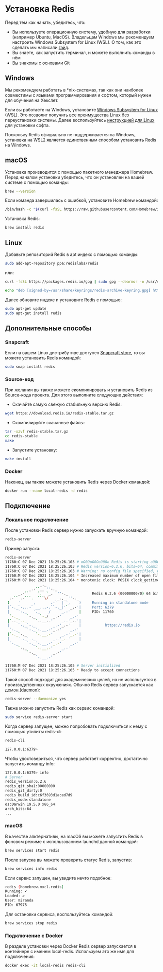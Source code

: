 # Установка Redis

Перед тем как начать, убедитесь, что:

- Вы используете операционную систему, удобную для разработки (например Ubuntu, MacOS). Владельцам Windows мы рекомендуем настроить Windows Subsystem for Linux (WSL). О том, как это сделать мы написали [гайд](https://guides.hexlet.io/ru/ubuntu-linux-in-windows/).
- Вы знаете, как запустить терминал, и можете выполнить команды в нём
- Вы знакомы с основами Git

## Windows

Мы рекомендуем работать в \*nix-системах, так как они наиболее совместимы с языками программирования и софтом, который
нужен для обучения на Хекслет.

Если вы работаете на Windows,
установите [Windows Subsystem for Linux](https://docs.microsoft.com/ru-ru/windows/wsl/install-win10) (WSL). Это позволит
получить все преимущества Linux без переустановки системы. Далее
воспользуйтесь [инструкцией для Linux](#linux) для установки софта.

Поскольку Redis официально не поддерживается на Windows, установка на WSL2 является единственным способом установить Redis на Windows.

## macOS

Установка производится с помощью пакетного менеджера Homebrew. Перед началом установки убедитесь, что он установлен на вашей системе с помощью команды:

```bash
brew --version
```

Если команда завершилась с ошибкой, установите Homebrew командой:

```bash
/bin/bash -c "$(curl -fsSL https://raw.githubusercontent.com/Homebrew/install/HEAD/install.sh)"
```

Установка Redis:

```bash
brew install redis
```

## Linux

Добавьте репозиторий Redis в apt индекс с помощью команды:

```bash
sudo add-apt-repository ppa:redislabs/redis
```

или:

```bash
curl -fsSL https://packages.redis.io/gpg | sudo gpg --dearmor -o /usr/share/keyrings/redis-archive-keyring.gpg

echo "deb [signed-by=/usr/share/keyrings/redis-archive-keyring.gpg] https://packages.redis.io/deb $(lsb_release -cs) main" | sudo tee /etc/apt/sources.list.d/redis.list
```

Далее обновите индекс и установите Redis с помощью:

```bash
sudo apt-get update
sudo apt-get install redis
```

## Дополнительные способы

### Snapcraft

Если на вашем Linux дистрибутиве доступен [Snapcraft store](https://snapcraft.io/store), то вы можете установить Redis командой:

```bash
sudo snap install redis
```

### Source-код

При желании вы также можете скомпилировать и установить Redis из Source-кода проекта. Для этого выполните следующие действия:

- Скачайте самую свежую стабильную версию Redis:

```bash
wget https://download.redis.io/redis-stable.tar.gz
```

- Скомпилируйте скачанные файлы:

```bash
tar -xzvf redis-stable.tar.gz
cd redis-stable
make
```

- Запустите установку:

```bash
make install
```

### Docker

Наконец, вы также можете установить Redis через Docker командой:

```bash
docker run --name local-redis -d redis
```

## Подключение

### Локальное подключение

После установки Redis сервер нужно запускать вручную командой:

```bash
redis-server
```

Пример запуска:

````bash
redis-server
11760:C 07 Dec 2021 18:25:26.103 # oO0OoO0OoO0Oo Redis is starting oO0OoO0OoO0Oo
11760:C 07 Dec 2021 18:25:26.103 # Redis version=6.2.6, bits=64, commit=00000000, modified=0, pid=11760, just started
11760:C 07 Dec 2021 18:25:26.103 # Warning: no config file specified, using the default config. In order to specify a config file use redis-server /path/to/redis.conf
11760:M 07 Dec 2021 18:25:26.104 * Increased maximum number of open files to 10032 (it was originally set to 256).
11760:M 07 Dec 2021 18:25:26.104 * monotonic clock: POSIX clock_gettime
                _._
           _.-``__ ''-._
      _.-``    `.  `_.  ''-._           Redis 6.2.6 (00000000/0) 64 bit
  .-`` .-```.  ```\/    _.,_ ''-._
 (    '      ,       .-`  | `,    )     Running in standalone mode
 |`-._`-...-` __...-.``-._|'` _.-'|     Port: 6379
 |    `-._   `._    /     _.-'    |     PID: 11760
  `-._    `-._  `-./  _.-'    _.-'
 |`-._`-._    `-.__.-'    _.-'_.-'|
 |    `-._`-._        _.-'_.-'    |           https://redis.io
  `-._    `-._`-.__.-'_.-'    _.-'
 |`-._`-._    `-.__.-'    _.-'_.-'|
 |    `-._`-._        _.-'_.-'    |
  `-._    `-._`-.__.-'_.-'    _.-'
      `-._    `-.__.-'    _.-'
          `-._        _.-'
              `-.__.-'

11760:M 07 Dec 2021 18:25:26.105 # Server initialized
11760:M 07 Dec 2021 18:25:26.105 * Ready to accept connections
````

Такой способ подходит для академических целей, но не используется в производственных окружениях. Обычно Redis сервер запускается как [демон (daemon)](<https://ru.wikipedia.org/wiki/%D0%94%D0%B5%D0%BC%D0%BE%D0%BD_(%D0%BF%D1%80%D0%BE%D0%B3%D1%80%D0%B0%D0%BC%D0%BC%D0%B0)>):

```bash
redis-server --daemonize yes
```

Также можно запустить Redis как сервис командой:

```bash
sudo service redis-server start
```

Когда сервер запущен, можно попробовать подключиться к нему с помощью утилиты redis-cli:

```bash
redis-cli

127.0.0.1:6379>
```

Чтобы удостовериться, что сервер работает корректно, достаточно запустить команду info:

```bash
127.0.0.1:6379> info
# Server
redis_version:6.2.6
redis_git_sha1:00000000
redis_git_dirty:0
redis_build_id:c6f3693d1aced7d9
redis_mode:standalone
os:Darwin 19.5.0 x86_64
arch_bits:64
...
```

### macOS

В качестве альтернативы, на macOS вы можете запустить Redis в фоновом режиме с использованием launchd данной командой:

```bash
brew services start redis
```

После запуска вы можете проверить статус Redis, запустив:

```bash
brew services info redis
```

Если сервис запущен, вы увидите нечто подобное:

```bash
redis (homebrew.mxcl.redis)
Running: ✔
Loaded: ✔
User: miranda
PID: 67975
```

Для остановки сервиса, воспользуйтесь командой:

```bash
brew services stop redis
```

### Подключение с Docker

В разделе установки через Docker Redis сервер запускается в контейнере с именем local-redis. Используем это же имя для подключения:

```bash
docker exec -it local-redis redis-cli
```
